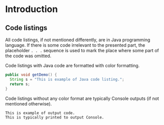 # Introduction

## Code listings

All code listings, if not mentioned differently, are in Java programming language. If there is some code irrelevant to the presented part, the placeholder `. . .` sequence is used to mark the place where some part of the code was omitted.

Code listings with Java code are formatted with color formatting.

```java
public void getDemo() {
  String s = "This is example of Java code listing.";
  return s;
}
```

Code listings without any color format are typically Console outputs (if not mentioned otherwise).

```
This is example of output code.
This is typically printed to output Console.
```

